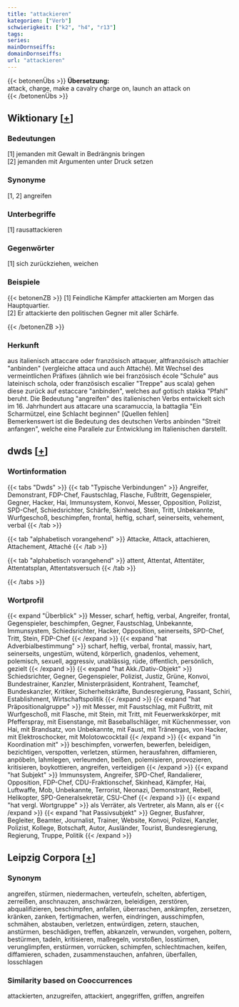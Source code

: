 ```yaml
---
title: "attackieren"
kategorien: ["Verb"]
schwierigkeit: ["k2", "h4", "r13"]
tags:
series:
mainDornseiffs:
domainDornseiffs:
url: "attackieren"
---
```


{{< betonenÜbs >}}
**Übersetzung:**  
attack, charge, make a cavalry charge on, launch an attack on  
{{< /betonenÜbs >}}

## Wiktionary [[+](https://de.wiktionary.org/wiki/attackieren)]

### Bedeutungen
[1] jemanden mit Gewalt in Bedrängnis bringen  
[2] jemanden mit Argumenten unter Druck setzen  

### Synonyme
[1, 2] angreifen  

### Unterbegriffe
[1] rausattackieren  

### Gegenwörter
[1] sich zurückziehen, weichen  

### Beispiele
{{< betonenZB >}}
[1] Feindliche Kämpfer attackierten am Morgen das Hauptquartier.  
[2] Er attackierte den politischen Gegner mit aller Schärfe.  

{{< /betonenZB >}}
### Herkunft
aus italienisch attaccare oder französisch attaquer, altfranzösisch attachier "anbinden" (vergleiche attaca und auch Attaché). Mit Wechsel des vermeintlichen Präfixes (ähnlich wie bei französisch école "Schule" aus lateinisch schola, oder französisch escalier "Treppe" aus scala) gehen diese zurück auf estaccare "anbinden", welches auf gotisch stakka "Pfahl" beruht. Die Bedeutung "angreifen" des italienischen Verbs entwickelt sich im 16. Jahrhundert aus attacare una scaramuccia, la battaglia "Ein Scharmützel, eine Schlacht beginnen" [Quellen fehlen]  
Bemerkenswert ist die Bedeutung des deutschen Verbs anbinden "Streit anfangen", welche eine Parallele zur Entwicklung im Italienischen darstellt.  



## dwds [[+](https://www.dwds.de/wb/attackieren)]

### Wortinformation
{{< tabs "Dwds" >}}
{{< tab "Typische Verbindungen" >}}
Angreifer, Demonstrant, FDP-Chef, Faustschlag, Flasche, Fußtritt, Gegenspieler, Gegner, Hacker, Hai, Immunsystem, Konvoi, Messer, Opposition, Polizist, SPD-Chef, Schiedsrichter, Schärfe, Skinhead, Stein, Tritt, Unbekannte, Wurfgeschoß, beschimpfen, frontal, heftig, scharf, seinerseits, vehement, verbal
{{< /tab >}}

{{< tab "alphabetisch vorangehend" >}}
Attacke, Attack, attachieren, Attachement, Attaché
{{< /tab >}}

{{< tab "alphabetisch vorangehend" >}}
attent, Attentat, Attentäter, Attentatsplan, Attentatsversuch
{{< /tab >}}

{{< /tabs >}}

### Wortprofil
{{< expand "Überblick" >}} Messer, scharf, heftig, verbal, Angreifer, frontal, Gegenspieler, beschimpfen, Gegner, Faustschlag, Unbekannte, Immunsystem, Schiedsrichter, Hacker, Opposition, seinerseits, SPD-Chef, Tritt, Stein, FDP-Chef {{< /expand >}}
{{< expand "hat Adverbialbestimmung" >}} scharf, heftig, verbal, frontal, massiv, hart, seinerseits, ungestüm, wütend, körperlich, gnadenlos, vehement, polemisch, sexuell, aggressiv, unablässig, rüde, öffentlich, persönlich, gezielt {{< /expand >}}
{{< expand "hat Akk./Dativ-Objekt" >}} Schiedsrichter, Gegner, Gegenspieler, Polizist, Justiz, Grüne, Konvoi, Bundestrainer, Kanzler, Ministerpräsident, Kontrahent, Teamchef, Bundeskanzler, Kritiker, Sicherheitskräfte, Bundesregierung, Passant, Schiri, Establishment, Wirtschaftspolitik {{< /expand >}}
{{< expand "hat Präpositionalgruppe" >}} mit Messer, mit Faustschlag, mit Fußtritt, mit Wurfgeschoß, mit Flasche, mit Stein, mit Tritt, mit Feuerwerkskörper, mit Pfefferspray, mit Eisenstange, mit Baseballschläger, mit Küchenmesser, von Hai, mit Brandsatz, von Unbekannte, mit Faust, mit Tränengas, von Hacker, mit Elektroschocker, mit Molotowcocktail {{< /expand >}}
{{< expand "in Koordination mit" >}} beschimpfen, vorwerfen, bewerfen, beleidigen, bezichtigen, verspotten, verletzen, stürmen, herausfahren, diffamieren, anpöbeln, lahmlegen, verleumden, beißen, polemisieren, provozieren, kritisieren, boykottieren, angreifen, verteidigen {{< /expand >}}
{{< expand "hat Subjekt" >}} Immunsystem, Angreifer, SPD-Chef, Randalierer, Opposition, FDP-Chef, CDU-Fraktionschef, Skinhead, Kämpfer, Hai, Luftwaffe, Mob, Unbekannte, Terrorist, Neonazi, Demonstrant, Rebell, Helikopter, SPD-Generalsekretär, CSU-Chef {{< /expand >}}
{{< expand "hat vergl. Wortgruppe" >}} als Verräter, als Vertreter, als Mann, als er {{< /expand >}}
{{< expand "hat Passivsubjekt" >}} Gegner, Busfahrer, Begleiter, Beamter, Journalist, Trainer, Website, Konvoi, Polizei, Kanzler, Polizist, Kollege, Botschaft, Autor, Ausländer, Tourist, Bundesregierung, Regierung, Truppe, Politik {{< /expand >}}

## Leipzig Corpora [[+](https://corpora.uni-leipzig.de/en/res?word=attackieren&corpusId=deu_newscrawl-public_2018)]


### Synonym
angreifen, stürmen, niedermachen, verteufeln, schelten, abfertigen, zerreißen, anschnauzen, anschwärzen, beleidigen, zerstören, abqualifizieren, beschimpfen, anfallen, überraschen, ankämpfen, zersetzen, kränken, zanken, fertigmachen, werfen, eindringen, ausschimpfen, schmähen, abstauben, verletzen, entwürdigen, zetern, stauchen, anstürmen, beschädigen, treffen, abkanzeln, verwunden, vorgehen, poltern, bestürmen, tadeln, kritisieren, maßregeln, vorstoßen, losstürmen, verunglimpfen, erstürmen, vorrücken, schimpfen, schlechtmachen, keifen, diffamieren, schaden, zusammenstauchen, anfahren, überfallen, losschlagen


### Similarity based on Cooccurrences
attackierten, anzugreifen, attackiert, angegriffen, griffen, angreifen

